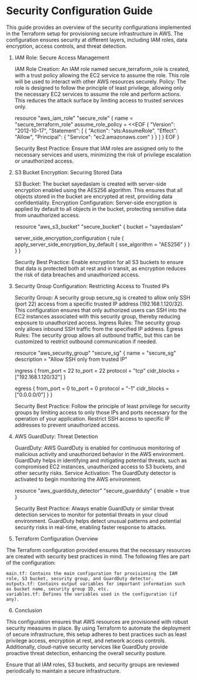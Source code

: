 # Security Configuration Guide

This guide provides an overview of the security configurations implemented in the Terraform setup for provisioning secure infrastructure in AWS. The configuration ensures security at different layers, including IAM roles, data encryption, access controls, and threat detection.
1. IAM Role: Secure Access Management

    IAM Role Creation: An IAM role named secure_terraform_role is created, with a trust policy allowing the EC2 service to assume the role. This role will be used to interact with other AWS resources securely.
        Policy: The role is designed to follow the principle of least privilege, allowing only the necessary EC2 services to assume the role and perform actions. This reduces the attack surface by limiting access to trusted services only.

    resource "aws_iam_role" "secure_role" {
      name = "secure_terraform_role"
      assume_role_policy = <<EOF
    {
      "Version": "2012-10-17",
      "Statement": [
        {
          "Action": "sts:AssumeRole",
          "Effect": "Allow",
          "Principal": {
            "Service": "ec2.amazonaws.com"
          }
        }
      ]
    }
    EOF
    }

    Security Best Practice: Ensure that IAM roles are assigned only to the necessary services and users, minimizing the risk of privilege escalation or unauthorized access.

2. S3 Bucket Encryption: Securing Stored Data

    S3 Bucket: The bucket sayedaslam is created with server-side encryption enabled using the AES256 algorithm. This ensures that all objects stored in the bucket are encrypted at rest, providing data confidentiality.
        Encryption Configuration: Server-side encryption is applied by default to all objects in the bucket, protecting sensitive data from unauthorized access.

    resource "aws_s3_bucket" "secure_bucket" {
      bucket = "sayedaslam"
      
      server_side_encryption_configuration {
        rule {
          apply_server_side_encryption_by_default {
            sse_algorithm = "AES256"
          }
        }
      }
    }

    Security Best Practice: Enable encryption for all S3 buckets to ensure that data is protected both at rest and in transit, as encryption reduces the risk of data breaches and unauthorized access.

3. Security Group Configuration: Restricting Access to Trusted IPs

    Security Group: A security group secure_sg is created to allow only SSH (port 22) access from a specific trusted IP address (192.168.1.120/32). This configuration ensures that only authorized users can SSH into the EC2 instances associated with this security group, thereby reducing exposure to unauthorized access.
        Ingress Rules: The security group only allows inbound SSH traffic from the specified IP address.
        Egress Rules: The security group allows all outbound traffic, but this can be customized to restrict outbound communication if needed.

    resource "aws_security_group" "secure_sg" {
      name        = "secure_sg"
      description = "Allow SSH only from trusted IP"
      
      ingress {
        from_port   = 22
        to_port     = 22
        protocol    = "tcp"
        cidr_blocks = ["192.168.1.120/32"]
      }

      egress {
        from_port   = 0
        to_port     = 0
        protocol    = "-1"
        cidr_blocks = ["0.0.0.0/0"]
      }
    }

    Security Best Practice: Follow the principle of least privilege for security groups by limiting access to only those IPs and ports necessary for the operation of your application. Restrict SSH access to specific IP addresses to prevent unauthorized access.

4. AWS GuardDuty: Threat Detection

    GuardDuty: AWS GuardDuty is enabled for continuous monitoring of malicious activity and unauthorized behavior in the AWS environment. GuardDuty helps in identifying and mitigating potential threats, such as compromised EC2 instances, unauthorized access to S3 buckets, and other security risks.
        Service Activation: The GuardDuty detector is activated to begin monitoring the AWS environment.

    resource "aws_guardduty_detector" "secure_guardduty" {
      enable = true
    }

    Security Best Practice: Always enable GuardDuty or similar threat detection services to monitor for potential threats in your cloud environment. GuardDuty helps detect unusual patterns and potential security risks in real-time, enabling faster response to attacks.

5. Terraform Configuration Overview

The Terraform configuration provided ensures that the necessary resources are created with security best practices in mind. The following files are part of the configuration:

    main.tf: Contains the main configuration for provisioning the IAM role, S3 bucket, security group, and GuardDuty detector.
    outputs.tf: Contains output variables for important information such as bucket name, security group ID, etc.
    variables.tf: Defines the variables used in the configuration (if any).

6. Conclusion

This configuration ensures that AWS resources are provisioned with robust security measures in place. By using Terraform to automate the deployment of secure infrastructure, this setup adheres to best practices such as least privilege access, encryption at rest, and network access controls. Additionally, cloud-native security services like GuardDuty provide proactive threat detection, enhancing the overall security posture.

Ensure that all IAM roles, S3 buckets, and security groups are reviewed periodically to maintain a secure infrastructure.